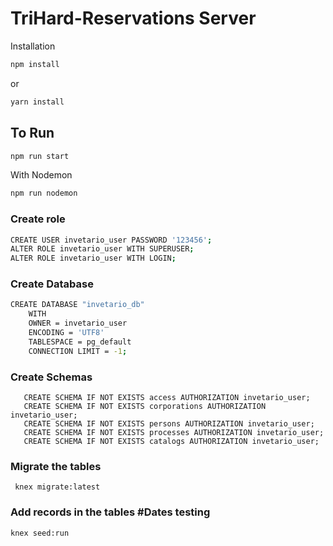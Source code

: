 # TriHard-Reservations Server

Installation
```bash
npm install
```
or
```bash
yarn install
```
## To Run
```bash
npm run start
```
With Nodemon
```bash
npm run nodemon
```
### Create role
```bash
CREATE USER invetario_user PASSWORD '123456';
ALTER ROLE invetario_user WITH SUPERUSER;
ALTER ROLE invetario_user WITH LOGIN;
```
### Create Database 
```bash
CREATE DATABASE "invetario_db"
    WITH 
    OWNER = invetario_user
    ENCODING = 'UTF8'
    TABLESPACE = pg_default
    CONNECTION LIMIT = -1;
```
### Create Schemas
```
   CREATE SCHEMA IF NOT EXISTS access AUTHORIZATION invetario_user;
   CREATE SCHEMA IF NOT EXISTS corporations AUTHORIZATION invetario_user;
   CREATE SCHEMA IF NOT EXISTS persons AUTHORIZATION invetario_user;
   CREATE SCHEMA IF NOT EXISTS processes AUTHORIZATION invetario_user;
   CREATE SCHEMA IF NOT EXISTS catalogs AUTHORIZATION invetario_user;
```
### Migrate the tables
```
 knex migrate:latest
```


### Add records in the tables #Dates testing
```bash
knex seed:run
```







